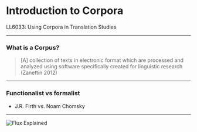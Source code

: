 # Introduction to Corpora

LL6033: Using Corpora in Translation Studies

---

### What is a Corpus?

> [A] collection of texts in electronic format which are processed and analyzed using software specifically created for linguistic research (Zanettin 2012)

---
### Functionalist vs formalist
- J.R. Firth vs. Noam Chomsky
<!--- Test to see if you can comment things out on Markdown--->
---


![Flux Explained](https://facebook.github.io/flux/img/flux-simple-f8-diagram-explained-1300w.png)
